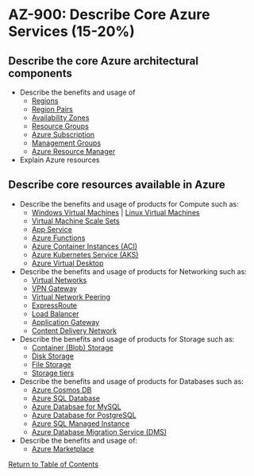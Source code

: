 # AZ-900: Describe Core Azure Services (15-20%)

## Describe the core Azure architectural components

* Describe the benefits and usage of
    * [Regions](https://azure.microsoft.com/en-ca/global-infrastructure/regions/)
    * [Region Pairs](https://docs.microsoft.com/en-us/azure/availability-zones/cross-region-replication-azure)
    * [Availability Zones](https://docs.microsoft.com/en-us/azure/availability-zones/az-overview)
    * [Resource Groups](https://docs.microsoft.com/en-us/azure/architecture/cloud-adoption/getting-started/azure-resource-access#what-is-an-azure-resource-group)
    * [Azure Subscription](https://docs.microsoft.com/en-us/azure/architecture/cloud-adoption/getting-started/azure-resource-access#what-is-an-azure-subscription)
    * [Management Groups](https://docs.microsoft.com/en-us/azure/governance/management-groups/overview)
    * [Azure Resource Manager](https://docs.microsoft.com/en-us/azure/azure-resource-manager/resource-group-overview)
* Explain Azure resources

## Describe core resources available in Azure

* Describe the benefits and usage of products for Compute such as:
    * [Windows Virtual Machines](https://docs.microsoft.com/en-ca/azure/virtual-machines/windows/overview) | [Linux Virtual Machines](https://docs.microsoft.com/en-ca/azure/virtual-machines/linux/overview)
    * [Virtual Machine Scale Sets](https://docs.microsoft.com/en-us/azure/virtual-machine-scale-sets/overview)
    * [App Service](https://docs.microsoft.com/en-us/azure/app-service/)
    * [Azure Functions](https://docs.microsoft.com/en-us/azure/azure-functions/functions-overview)
    * [Azure Container Instances (ACI)](https://docs.microsoft.com/en-us/azure/container-instances/container-instances-overview)
    * [Azure Kubernetes Service (AKS)](https://docs.microsoft.com/en-us/azure/aks/intro-kubernetes)
    * [Azure Virtual Desktop](https://docs.microsoft.com/en-us/azure/virtual-desktop/overview)
* Describe the benefits and usage of products for Networking such as:
    * [Virtual Networks](https://docs.microsoft.com/en-us/azure/virtual-network/virtual-networks-overview)
    * [VPN Gateway](https://docs.microsoft.com/en-us/azure/vpn-gateway/vpn-gateway-about-vpngateways)
    * [Virtual Network Peering](https://docs.microsoft.com/en-us/azure/virtual-network/virtual-network-peering-overview)
    * [ExpressRoute](https://docs.microsoft.com/en-us/azure/expressroute/expressroute-introduction)
    * [Load Balancer](https://docs.microsoft.com/en-us/azure/load-balancer/load-balancer-overview)
    * [Application Gateway](https://docs.microsoft.com/en-us/azure/application-gateway/overview)
    * [Content Delivery Network](https://docs.microsoft.com/en-us/azure/cdn/cdn-overview)
* Describe the benefits and usage of products for Storage such as:
    * [Container (Blob) Storage](https://docs.microsoft.com/en-us/azure/storage/blobs/storage-blobs-overview)
    * [Disk Storage](https://docs.microsoft.com/en-us/azure/virtual-machines/windows/managed-disks-overview)
    * [File Storage](https://docs.microsoft.com/en-us/azure/storage/files/storage-files-introduction)
    * [Storage tiers](https://docs.microsoft.com/en-ca/azure/storage/blobs/storage-blob-storage-tiers)
* Describe the benefits and usage of products for Databases such as:
    * [Azure Cosmos DB](https://docs.microsoft.com/en-us/azure/cosmos-db/introduction)
    * [Azure SQL Database](https://docs.microsoft.com/en-us/azure/sql-database/sql-database-technical-overview)
    * [Azure Databsae for MySQL](https://docs.microsoft.com/en-us/azure/mysql/overview)
    * [Azure Database for PostgreSQL](https://docs.microsoft.com/en-us/azure/postgresql/overview)
    * [Azure SQL Managed Instance](https://docs.microsoft.com/en-us/azure/azure-sql/managed-instance/sql-managed-instance-paas-overview)
    * [Azure Database Migration Service (DMS)](https://docs.microsoft.com/en-us/azure/dms/dms-overview)
* Describe the benefits and usage of:
    * [Azure Marketplace](https://azuremarketplace.microsoft.com/en-us/about)

[Return to Table of Contents](README.md)

